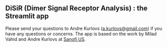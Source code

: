## DiSiR (Dimer Signal Receptor Analysis) : the Streamlit app ##

Please send your questions to Andre Kurlovs (a.kurlovs@gmail.com) if you have any questions or concerns. The app is based on the work by Milad Vahid and Andre Kurlovs at [Sanofi US](https://www.sanofi.com).

